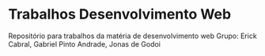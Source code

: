 # Trabalhos Desenvolvimento Web
 Repositório para trabalhos da matéria de desenvolvimento web
 Grupo: Erick Cabral, Gabriel Pinto Andrade, Jonas de Godoi
